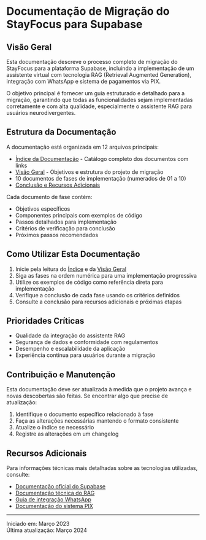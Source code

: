 # Documentação de Migração do StayFocus para Supabase

## Visão Geral

Esta documentação descreve o processo completo de migração do StayFocus para a plataforma Supabase, incluindo a implementação de um assistente virtual com tecnologia RAG (Retrieval Augmented Generation), integração com WhatsApp e sistema de pagamentos via PIX.

O objetivo principal é fornecer um guia estruturado e detalhado para a migração, garantindo que todas as funcionalidades sejam implementadas corretamente e com alta qualidade, especialmente o assistente RAG para usuários neurodivergentes.

## Estrutura da Documentação

A documentação está organizada em 12 arquivos principais:

- [Índice da Documentação](./indice.md) - Catálogo completo dos documentos com links
- [Visão Geral](./00-visao-geral.md) - Objetivos e estrutura do projeto de migração
- 10 documentos de fases de implementação (numerados de 01 a 10)
- [Conclusão e Recursos Adicionais](./11-conclusao-recursos.md)

Cada documento de fase contém:
- Objetivos específicos
- Componentes principais com exemplos de código
- Passos detalhados para implementação
- Critérios de verificação para conclusão
- Próximos passos recomendados

## Como Utilizar Esta Documentação

1. Inicie pela leitura do [Índice](./indice.md) e da [Visão Geral](./00-visao-geral.md)
2. Siga as fases na ordem numérica para uma implementação progressiva
3. Utilize os exemplos de código como referência direta para implementação
4. Verifique a conclusão de cada fase usando os critérios definidos
5. Consulte a conclusão para recursos adicionais e próximas etapas

## Prioridades Críticas

- Qualidade da integração do assistente RAG
- Segurança de dados e conformidade com regulamentos
- Desempenho e escalabilidade da aplicação
- Experiência contínua para usuários durante a migração

## Contribuição e Manutenção

Esta documentação deve ser atualizada à medida que o projeto avança e novas descobertas são feitas. Se encontrar algo que precise de atualização:

1. Identifique o documento específico relacionado à fase
2. Faça as alterações necessárias mantendo o formato consistente
3. Atualize o índice se necessário
4. Registre as alterações em um changelog

## Recursos Adicionais

Para informações técnicas mais detalhadas sobre as tecnologias utilizadas, consulte:

- [Documentação oficial do Supabase](https://supabase.com/docs)
- [Documentação técnica do RAG](./11-conclusao-recursos.md#recursos-técnicos)
- [Guia de integração WhatsApp](./06-integracao-whatsapp.md)
- [Documentação do sistema PIX](./07-sistema-pagamentos.md)

---

Iniciado em: Março 2023  
Última atualização: Março 2024 